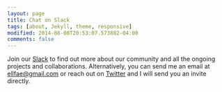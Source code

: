```yaml
---
layout: page
title: Chat on Slack
tags: [about, Jekyll, theme, responsive]
modified: 2014-08-08T20:53:07.573882-04:00
comments: false
---
```


Join our [Slack](https://join.slack.com/t/dairai/shared_invite/zt-kq6v1e8g-54Sa9MqfnEwAtqzyQH2lsg) to find out more about our community and all the ongoing projects and collaborations. Alternatively, you can send me an email at ellfae@gmail.com or reach out on [Twitter](https://twitter.com/omarsar0) and I will send you an invite directly.
